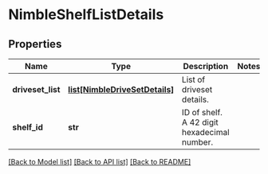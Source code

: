 # NimbleShelfListDetails

## Properties
Name | Type | Description | Notes
------------ | ------------- | ------------- | -------------
**driveset_list** | [**list[NimbleDriveSetDetails]**](NimbleDriveSetDetails.md) | List of driveset details. | 
**shelf_id** | **str** | ID of shelf. A 42 digit hexadecimal number. | 

[[Back to Model list]](../README.md#documentation-for-models) [[Back to API list]](../README.md#documentation-for-api-endpoints) [[Back to README]](../README.md)


